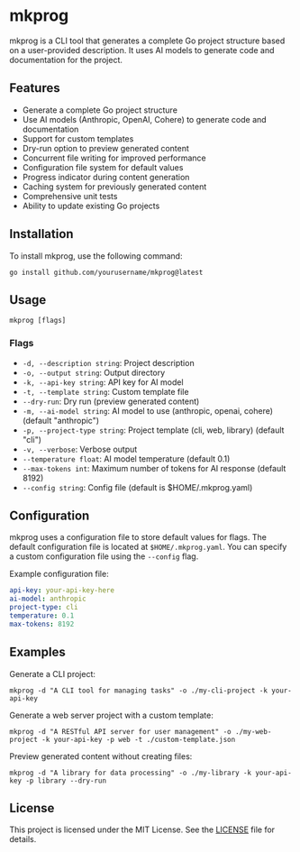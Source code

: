 # mkprog

mkprog is a CLI tool that generates a complete Go project structure based on a user-provided description. It uses AI models to generate code and documentation for the project.

## Features

- Generate a complete Go project structure
- Use AI models (Anthropic, OpenAI, Cohere) to generate code and documentation
- Support for custom templates
- Dry-run option to preview generated content
- Concurrent file writing for improved performance
- Configuration file system for default values
- Progress indicator during content generation
- Caching system for previously generated content
- Comprehensive unit tests
- Ability to update existing Go projects

## Installation

To install mkprog, use the following command:

```
go install github.com/yourusername/mkprog@latest
```

## Usage

```
mkprog [flags]
```

### Flags

- `-d, --description string`: Project description
- `-o, --output string`: Output directory
- `-k, --api-key string`: API key for AI model
- `-t, --template string`: Custom template file
- `--dry-run`: Dry run (preview generated content)
- `-m, --ai-model string`: AI model to use (anthropic, openai, cohere) (default "anthropic")
- `-p, --project-type string`: Project template (cli, web, library) (default "cli")
- `-v, --verbose`: Verbose output
- `--temperature float`: AI model temperature (default 0.1)
- `--max-tokens int`: Maximum number of tokens for AI response (default 8192)
- `--config string`: Config file (default is $HOME/.mkprog.yaml)

## Configuration

mkprog uses a configuration file to store default values for flags. The default configuration file is located at `$HOME/.mkprog.yaml`. You can specify a custom configuration file using the `--config` flag.

Example configuration file:

```yaml
api-key: your-api-key-here
ai-model: anthropic
project-type: cli
temperature: 0.1
max-tokens: 8192
```

## Examples

Generate a CLI project:

```
mkprog -d "A CLI tool for managing tasks" -o ./my-cli-project -k your-api-key
```

Generate a web server project with a custom template:

```
mkprog -d "A RESTful API server for user management" -o ./my-web-project -k your-api-key -p web -t ./custom-template.json
```

Preview generated content without creating files:

```
mkprog -d "A library for data processing" -o ./my-library -k your-api-key -p library --dry-run
```

## License

This project is licensed under the MIT License. See the [LICENSE](LICENSE) file for details.

